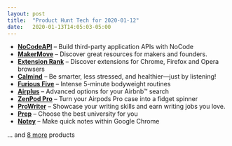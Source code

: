 ```yaml
---
layout: post
title:  "Product Hunt Tech for 2020-01-12"
date:   2020-01-13T14:05:03-05:00
---
```


* **[NoCodeAPI](https://www.producthunt.com/posts/nocodeapi?utm_campaign=producthunt-api&utm_medium=api&utm_source=Application%3A+Daily+Digest+RSS+%28ID%3A+3202%29)** – Build third-party application APIs with NoCode
* **[MakerMove](https://www.producthunt.com/posts/makermove-1?utm_campaign=producthunt-api&utm_medium=api&utm_source=Application%3A+Daily+Digest+RSS+%28ID%3A+3202%29)** – Discover great resources for makers and founders.
* **[Extension Rank](https://www.producthunt.com/posts/extension-rank?utm_campaign=producthunt-api&utm_medium=api&utm_source=Application%3A+Daily+Digest+RSS+%28ID%3A+3202%29)** – Discover extensions for Chrome, Firefox and  Opera browsers
* **[Calmind](https://www.producthunt.com/posts/calmind?utm_campaign=producthunt-api&utm_medium=api&utm_source=Application%3A+Daily+Digest+RSS+%28ID%3A+3202%29)** – Be smarter, less stressed, and healthier—just by listening!
* **[Furious Five](https://www.producthunt.com/posts/furious-five?utm_campaign=producthunt-api&utm_medium=api&utm_source=Application%3A+Daily+Digest+RSS+%28ID%3A+3202%29)** – Intense 5-minute bodyweight routines
* **[Airplus](https://www.producthunt.com/posts/airplus-2?utm_campaign=producthunt-api&utm_medium=api&utm_source=Application%3A+Daily+Digest+RSS+%28ID%3A+3202%29)** – Advanced options for your Airbnb™ search
* **[ZenPod Pro](https://www.producthunt.com/posts/zenpod-pro?utm_campaign=producthunt-api&utm_medium=api&utm_source=Application%3A+Daily+Digest+RSS+%28ID%3A+3202%29)** – Turn your Airpods Pro case into a fidget spinner
* **[ProWriter](https://www.producthunt.com/posts/prowriter?utm_campaign=producthunt-api&utm_medium=api&utm_source=Application%3A+Daily+Digest+RSS+%28ID%3A+3202%29)** – Showcase your writing skills and earn writing jobs you love.
* **[Prep](https://www.producthunt.com/posts/prep?utm_campaign=producthunt-api&utm_medium=api&utm_source=Application%3A+Daily+Digest+RSS+%28ID%3A+3202%29)** – Choose the best university for you
* **[Notey](https://www.producthunt.com/posts/notey-2?utm_campaign=producthunt-api&utm_medium=api&utm_source=Application%3A+Daily+Digest+RSS+%28ID%3A+3202%29)** – Make quick notes within Google Chrome

… and [8 more](https://www.producthunt.com/tech) products